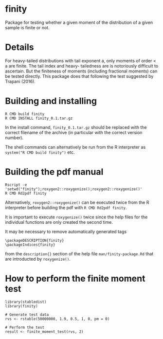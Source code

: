 # finity

Package for testing whether a given moment of the distribution of a given sample is finite or not.

# Details

For heavy-tailed distributions with tail exponent a, only moments of order < a are finite. The tail
index and heavy- tailedness are is notoriously difficult to ascertain. But the finiteness of moments
(including fractional moments) can be tested directly. This package does that following the test
suggested by Trapani (2016).

# Building and installing

```
R CMD build finity
R CMD INSTALL finity_0.1.tar.gz
```
In the install command, ```finity_0.1.tar.gz``` should be replaced with the correct filename of the archive (in particular with the correct version number).

The shell commands can alternatively be run from the R interpreter as ```system("R CMD build finity")``` etc.

# Building the pdf manual

```
Rscript -e 'setwd("finity");roxygen2::roxygenize();roxygen2::roxygenize()'
R CMD Rd2pdf finity
```

Alternatively, ```roxygen2::roxygenize()``` can be executed twice from the R interpreter before building the pdf with ```R CMD Rd2pdf finity```.

It is important to execute ```roxygenize()``` twice since the help files for the individual functions are only created the second time.

It may be necessary to remove automatically generated tags
```
\packageDESCRIPTION{finity}
\packageIndices{finity}
```
from the ```description{}``` section of the help file ```man/finity-package.Rd``` that are introducted by ```roxygenize()```.

# How to perform the finite moment test

```
library(stabledist)
library(finity)

# Generate test data
rvs <- rstable(50000000, 1.9, 0.5, 1, 0, pm = 0)

# Perform the test
result <- finite_moment_test(rvs, 2)
```
